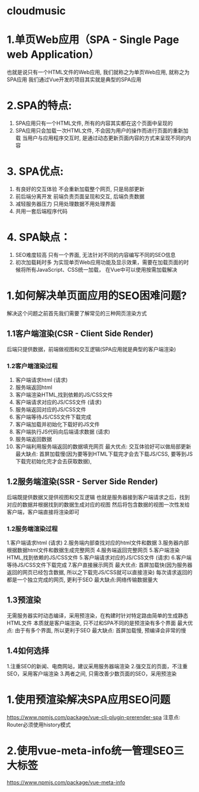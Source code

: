 # cloudmusic
# 1.单页Web应用（SPA - Single Page web Application）
也就是说只有一个HTML文件的Web应用, 我们就称之为单页Web应用, 就称之为SPA应用
我们通过Vue开发的项目其实就是典型的SPA应用
# 2.SPA的特点:
1) SPA应用只有一个HTML文件, 所有的内容其实都在这个页面中呈现的
2) SPA应用只会加载一次HTML文件, 不会因为用户的操作而进行页面的重新加载
当用户与应用程序交互时, 是通过动态更新页面内容的方式来呈现不同的内容
# 3. SPA优点:
1) 有良好的交互体验
不会重新加载整个网页, 只是局部更新
2) 前后端分离开发
前端负责页面呈现和交互, 后端负责数据
3) 减轻服务器压力
只用处理数据不用处理界面
4) 共用一套后端程序代码
# 4. SPA缺点：
1) SEO难度较高
只有一个界面, 无法针对不同的内容编写不同的SEO信息
2) 初次加载耗时多
为实现单页Web应用功能及显示效果，需要在加载页面的时候将所有JavaScript、CSS统一加载，
在Vue中可以使用按需加载解决
# 1.如何解决单页面应用的SEO困难问题?
解决这个问题之前首先我们需要了解常见的三种网页渲染方式
## 1.1客户端渲染(CSR  - Client Side Render)
后端只提供数据，前端做视图和交互逻辑(SPA应用就是典型的客户端渲染)
### 1.2客户端渲染过程
1. 客户端请求html (请求)
2. 服务端返回html
3. 客户端渲染HTML,找到依赖的JS/CSS文件
3. 客户端请求对应的JS/CSS文件 (请求)
4. 服务端返回对应的JS/CSS文件
5. 客户端等待JS/CSS文件下载完成
6. 客户端加载并初始化下载好的JS文件
7. 客户端执行JS代码向后端请求数据 (请求)
8. 服务端返回数据
9. 客户端利用服务端返回的数据填充网页
最大优点: 交互体验好可以做局部更新
最大缺点: 首屏加载慢(因为要等到HTML下载完才会去下载JS/CSS, 要等到JS下载完初始化完才会去获取数据),
## 1.2服务端渲染(SSR - Server Side Render)
后端既提供数据又提供视图和交互逻辑
也就是服务器接到客户端请求之后，找到对应的数据并根据找到的数据生成对应的视图
然后将包含数据的视图一次性发给客户端，客户端直接将渲染即可
### 1.2服务端渲染过程
1.客户端请求html (请求)
2.服务端内部查找对应的html文件和数据
3.服务器内部根据数据html文件和数据生成完整网页
4.服务端返回完整网页
5.客户端渲染HTML,找到依赖的JS/CSS文件
5.客户端请求对应的JS/CSS文件 (请求)
6.客户端等待JS/CSS文件下载完成
7.客户直接展示网页
最大优点: 首屏加载快(因为服务器返回的网页已经包含数据, 所以之下载完JS/CSS就可以直接渲染)
          每次请求返回的都是一个独立完成的网页, 更利于SEO
最大缺点:网络传输数据量大
## 1.3预渲染
无需服务器实时动态编译，采用预渲染，在构建时针对特定路由简单的生成静态HTML文件
本质就是客户端渲染, 只不过和SPA不同的是预渲染有多个界面
最大优点: 由于有多个界面, 所以更利于SEO
最大缺点: 首屏加载慢, 预编译会非常的慢
## 1.4如何选择
1.注重SEO的新闻、电商网站，建议采用服务器端渲染
2.强交互的页面，不注重SEO，采用客户端渲染
3.两者之间, 只需改善少数页面的SEO，采用预渲染
# 1.使用预渲染解决SPA应用SEO问题
https://www.npmjs.com/package/vue-cli-plugin-prerender-spa
注意点: Router必须使用history模式
# 2.使用vue-meta-info统一管理SEO三大标签
https://www.npmjs.com/package/vue-meta-info
